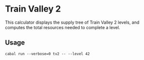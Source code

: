 # Train Valley 2

This calculator displays the supply tree of Train Valley 2 levels, and computes the total resources needed to complete a level.

## Usage

```
cabal run --verbose=0 tv2 -- --level 42
```
